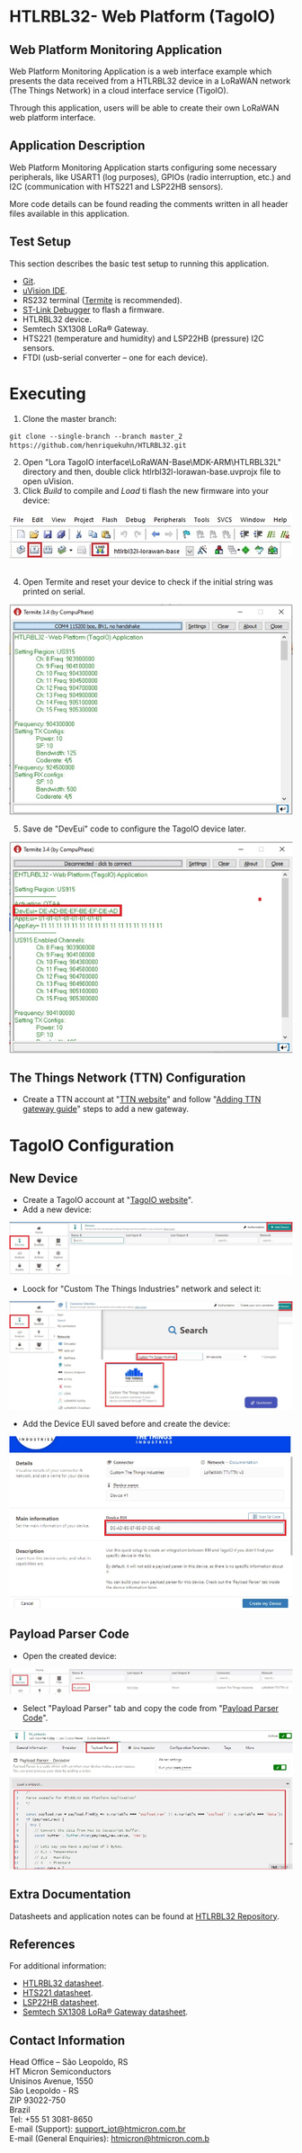 # HTLRBL32- Web Platform (TagoIO)

## Web Platform Monitoring Application

Web Platform Monitoring Application is a web interface example which presents the data received from a HTLRBL32 device in a LoRaWAN network (The Things Network) in a cloud interface service (TigoIO). 

Through this application, users will be able to create their own LoRaWAN web platform interface.

## Application Description

Web Platform Monitoring Application starts configuring some necessary peripherals, like USART1 (log purposes), GPIOs (radio interruption, etc.) and I2C (communication with HTS221 and LSP22HB sensors). 

More code details can be found reading the comments written in all header files available in this application.

## Test Setup

This section describes the basic test setup to running this application.

* [Git](https://git-scm.com/downloads).
* [uVision IDE](https://www2.keil.com/mdk5).
* RS232 terminal ([Termite](https://www.compuphase.com/software_termite.htm) is recommended).
* [ST-Link Debugger](https://www.st.com/en/development-tools/st-link-v2.html) to flash a firmware.
* HTLRBL32 device.
* Semtech SX1308 LoRa® Gateway.
* HTS221 (temperature and humidity) and LSP22HB (pressure) I2C sensors.
* FTDI (usb-serial converter – one for each device).

# Executing

1. Clone the master branch: <br/>

```
git clone --single-branch --branch master_2 https://github.com/henriquekuhn/HTLRBL32.git
```

2. Open "Lora TagoIO interface\LoRaWAN-Base\MDK-ARM\HTLRBL32L" directory and then, double click htlrbl32l-lorawan-base.uvprojx file to open uVision. 
3. Click *Build* to compile and *Load* ti flash the new firmware into your device: <br/>

<div align="center">
  <img src="Screenshots/run.jpg">
</div>

<br/>

4. Open Termite and reset your device to check if the initial string was printed on serial. <br/>

<div align="center">
  <img src="Screenshots/Termite.jpg">
</div>

5. Save de "DevEui" code to configure the TagoIO device later.

<div align="center">
  <img src="Screenshots/Termite DevEUI.jpg">
</div>


## The Things Network (TTN) Configuration

- Create a TTN account at "[TTN website](https://www.thethingsnetwork.org/)" and follow "[Adding TTN gateway guide](https://git-scm.com/downloads)" steps to add a new gateway. <br/>

# TagoIO Configuration 

## New Device

- Create a TagoIO account at "[TagoIO website](https://tago.io/)". <br/>
- Add a new device:

<div align="center">
  <img src="Screenshots/newDevice.jpg">
</div>

- Loock for "Custom The Things Industries" network and select it:

<div align="center">
  <img src="Screenshots/theThingsNetwork.jpg">
</div> 

- Add the Device EUI saved before and create the device:

<div align="center">
  <img src="Screenshots/TTN DeviceEUI.jpg">
</div>

## Payload Parser Code

- Open the created device:

<div align="center">
  <img src="Screenshots/openDevice.jpg">
</div>

- Select "Payload Parser" tab and copy the code from "[Payload Parser Code](https://github.com/henriquekuhn/HTLRBL32/blob/main/Applications/Lora%20TagoIO%20interface/Payload%20Parser%20Code.txt)".

<div align="center">
  <img src="Screenshots/payloadParse.jpg">
</div>

## Extra Documentation

Datasheets and application notes can be found at [HTLRBL32 Repository](https://github.com/htmicron/ht32sx).

## References

For additional information:

* [HTLRBL32 datasheet](https://www.st.com/resource/en/datasheet/hts221.pdf).
* [HTS221 datasheet](https://www.st.com/resource/en/datasheet/hts221.pdf). 
* [LSP22HB datasheet](https://www.st.com/resource/en/application_note/an5209-lps22hh-mems-nano-pressure-sensor-stmicroelectronics.pdf).
* [Semtech SX1308 LoRa® Gateway datasheet](https://www.mouser.com/datasheet/2/761/sx1308-1277867.pdf).


## Contact Information

Head Office – São Leopoldo, RS <br/>
HT Micron Semiconductors <br/>
Unisinos Avenue, 1550 <br/>
São Leopoldo - RS <br/>
ZIP 93022-750 <br/>
Brazil <br/>
Tel: +55 51 3081-8650 <br/>
E-mail (Support): support_iot@htmicron.com.br <br/>
E-mail (General Enquiries): htmicron@htmicron.com.b <br/>
